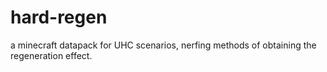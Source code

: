 # hard-regen
a minecraft datapack for UHC scenarios, nerfing methods of obtaining the regeneration effect.
